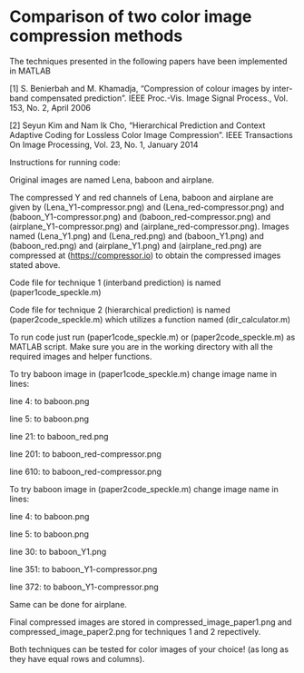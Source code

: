 # Comparison of two color image compression methods

The techniques presented in the following papers have been implemented in MATLAB

[1]	S. Benierbah and M. Khamadja, “Compression of colour images by inter-band compensated prediction”. IEEE Proc.-Vis. Image Signal Process., Vol. 153, No. 2, April 2006

[2]	Seyun Kim and Nam Ik Cho, “Hierarchical Prediction and Context Adaptive Coding for Lossless Color Image Compression”. IEEE Transactions On Image Processing, Vol. 23, No. 1, January 2014




Instructions for running code:

Original images are named Lena, baboon and airplane.

The compressed Y and red channels of Lena, baboon and airplane are given by (Lena_Y1-compressor.png) and 
(Lena_red-compressor.png) and (baboon_Y1-compressor.png) and (baboon_red-compressor.png) and (airplane_Y1-compressor.png) 
and (airplane_red-compressor.png). Images named (Lena_Y1.png) and (Lena_red.png) and (baboon_Y1.png) and (baboon_red.png) and
(airplane_Y1.png) and (airplane_red.png) are compressed at (https://compressor.io) to obtain the compressed images stated above.

Code file for technique 1 (interband prediction) is named (paper1code_speckle.m)

Code file for technique 2 (hierarchical prediction) is named (paper2code_speckle.m) which utilizes a function 
named (dir_calculator.m)

To run code just run (paper1code_speckle.m) or (paper2code_speckle.m) as MATLAB script. Make sure you are in the working directory with all the
required images and helper functions.

To try baboon image in (paper1code_speckle.m) change image name in lines:

line 4: to baboon.png

line 5: to baboon.png

line 21: to baboon_red.png

line 201: to baboon_red-compressor.png

line 610: to baboon_red-compressor.png


To try baboon image in (paper2code_speckle.m) change image name in lines:

line 4: to baboon.png

line 5: to baboon.png

line 30: to baboon_Y1.png

line 351: to baboon_Y1-compressor.png

line 372: to baboon_Y1-compressor.png


Same can be done for airplane.


Final compressed images are stored in compressed_image_paper1.png and compressed_image_paper2.png for techniques 1 and
2 repectively.

Both techniques can be tested for color images of your choice! (as long as they have equal rows and columns).
